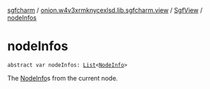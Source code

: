 [sgfcharm](../../index.md) / [onion.w4v3xrmknycexlsd.lib.sgfcharm.view](../index.md) / [SgfView](index.md) / [nodeInfos](./node-infos.md)

# nodeInfos

`abstract var nodeInfos: `[`List`](https://kotlinlang.org/api/latest/jvm/stdlib/kotlin.collections/-list/index.html)`<`[`NodeInfo`](../../onion.w4v3xrmknycexlsd.lib.sgfcharm.handle/-node-info/index.md)`>`

The [NodeInfo](../../onion.w4v3xrmknycexlsd.lib.sgfcharm.handle/-node-info/index.md)s from the current node.

